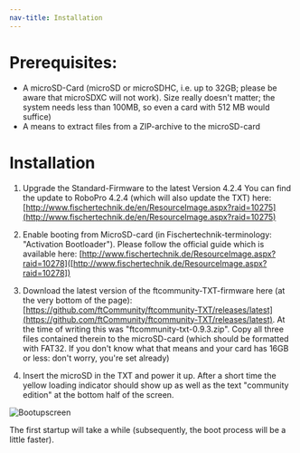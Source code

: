 ```yaml
---
nav-title: Installation
---
```

# Prerequisites: 
* A microSD-Card (microSD or microSDHC, i.e. up to 32GB; please be aware that microSDXC will not work). Size really doesn't matter; the system needs less than 100MB, so even a card with 512 MB would suffice)
* A means to extract files from a ZIP-archive to the microSD-card

# Installation
1. Upgrade the Standard-Firmware to the latest Version 4.2.4
You can find the update to RoboPro 4.2.4 (which will also update the TXT) here:
[http://www.fischertechnik.de/en/ResourceImage.aspx?raid=10275](http://www.fischertechnik.de/en/ResourceImage.aspx?raid=10275)

2. Enable booting from MicroSD-card (in Fischertechnik-terminology: "Activation Bootloader"). Please follow the official guide which is available here:
[http://www.fischertechnik.de/ResourceImage.aspx?raid=10278]([http://www.fischertechnik.de/ResourceImage.aspx?raid=10278])

3. Download the latest version of the ftcommunity-TXT-firmware here (at the very bottom of the page):
[https://github.com/ftCommunity/ftcommunity-TXT/releases/latest](https://github.com/ftCommunity/ftcommunity-TXT/releases/latest). At the time of writing this was "ftcommunity-txt-0.9.3.zip". Copy all three files contained therein to the microSD-card (which should be formatted with FAT32. If you don't know what that means and your card has 16GB or less: don't worry, you're set already)

4. Insert the microSD in the TXT and power it up. After a short time the yellow loading indicator should show up as well as the text "community edition" at the bottom half of the screen.

  ![Bootupscreen](https://raw.githubusercontent.com/ftCommunity/ftcommunity-TXT/master/board/fischertechnik/TXT/rootfs/etc/ftc-logo.png)

The first startup will take a while (subsequently, the boot process will be a little faster). 
